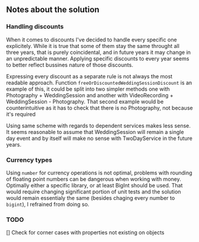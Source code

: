 ## Notes about the solution

### Handling discounts
When it comes to discounts I've decided to handle every specific one explicitely. While it is true that some of them stay the same throught all three years, that is purely coincidental, and in future years it may change in an unpredictable manner. Applying specific discounts to every year seems to better reflect bussines nature of those discounts. 

Expressing every discount as a separate rule is not always the most readable approach. Function `freeOrDiscountedWeddingSessionDiscount` is an example of this, it could be split into two simpler methods one with Photography + WeddingSession and another with VideoRecording + WeddingSession - Photography. That second example would be counterintuitive as it has to check that there is no Photography, not because it's required

Using same scheme with regards to dependent services makes less sense. It seems reasonable to assume that WeddingSession will remain a single day event and by itself will make no sense with TwoDayService in the future years. 

### Currency types
Using `number` for currency operations is not optimal, problems with rounding of floating point numbers can be dangerous when working with money.
Optimally either a specific library, or at least BigInt should be used. 
That would require changing significant portion of unit tests and the solution would remain essentialy the same (besides chaging every number to `bigint`), I refrained from doing so. 

### TODO 
[] Check for corner cases with properties not existing on objects